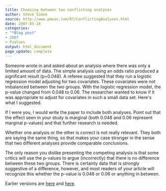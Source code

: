 ```yaml
---
title: Choosing between two conflicting analyses
author: Steve Simon
source: http://www.pmean.com/07/ConflictingAnalyses.html
date: 2007-05-16
categories:
- "*Blog post"
- 2007
- Pvalues
output: html_document
page_update: complete
---
```


Someone wrote in and asked about an analysis where there was only a limited amount of data. The simple analysis using an odds ratio produced a significant result (p=0.048). A referee suggested that they run a logistic regression model adjusting for two covariates. These covariates were not imbalanced between the two groups. With the logistic regression model, the p-value changed from 0.048 to 0.06. The researcher wanted to know if it was appropriate to adjust for covariates in such a small data set. Here's what I suggested.

If I were you, I would write the paper to include both analyses. Point out that the effect seen in your study is marginal (both 0.048 and 0.06 represent marginal p-values) and that further research is needed.

Whether one analysis or the other is correct is not really relevant. They both are saying the same thing, so that makes your case stronger in the sense that two different analyses provide comparable conclusions.

The only reason you dislike presenting the competing analysis is that some critics will use the p-values to argue (incorrectly) that there is no difference between these two groups. There is certainly data that is strongly suggestive of a difference, however, and most readers of your article will recognize this whether the p-value is 0.048 or 0.06 or anything in between.

Earlier versions are [here][sim1] and [here][sim2].

[sim1]: http://www.pmean.com/07/ConflictingAnalyses.html
[sim2]: http://new.pmean.com/conflicting-analyses/
